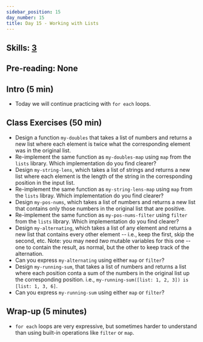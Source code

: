 ```yaml
---
sidebar_position: 15
day_number: 15
title: Day 15 - Working with Lists
---
```


## Skills: [3](/skills/#(3))

## Pre-reading: None

## Intro (5 min)
- Today we will continue practicing with `for each` loops. 

## Class Exercises (50 min)
- Design a function `my-doubles` that takes a list of numbers and returns a new list
  where each element is twice what the corresponding element was in the original list.
- Re-implement the same function as `my-doubles-map` using `map` from the
  `lists` library. Which implementation do you find clearer?
- Design `my-string-lens`, which takes a list of strings and returns a new
  list where each element is the length of the string in the corresponding
  position in the input list.
- Re-implement the same function as `my-string-lens-map` using `map` from the
  `lists` libray. Which implementation do you find clearer?
- Design `my-pos-nums`, which takes a list of numbers and returns a new list
  that contains only those numbers in the original list that are positive.
- Re-implement the same function as `my-pos-nums-filter` using `filter` from the
  `lists` library. Which implementation do you find clearer?
- Design `my-alternating`, which takes a list of any element and returns a new
  list that contains every other element -- i.e., keep the first, skip the
  second, etc. Note: you may need _two_ mutable variables for this one -- one to
  contain the result, as normal, but the other to keep track of the alternation.
- Can you express `my-alternating` using either `map` or `filter`? 
- Design `my-running-sum`, that takes a list of numbers and returns a list where
  each position conta a sum of the numbers in the original list up the
  corresponding position. i.e., `my-running-sum([list: 1, 2, 3]) is [list: 1, 3,
  6]`.
- Can you express `my-running-sum` using either `map` or `filter`?

## Wrap-up (5 minutes)
- `for each` loops are very expressive, but sometimes harder to understand than
  using built-in operations like `filter` or `map`.
